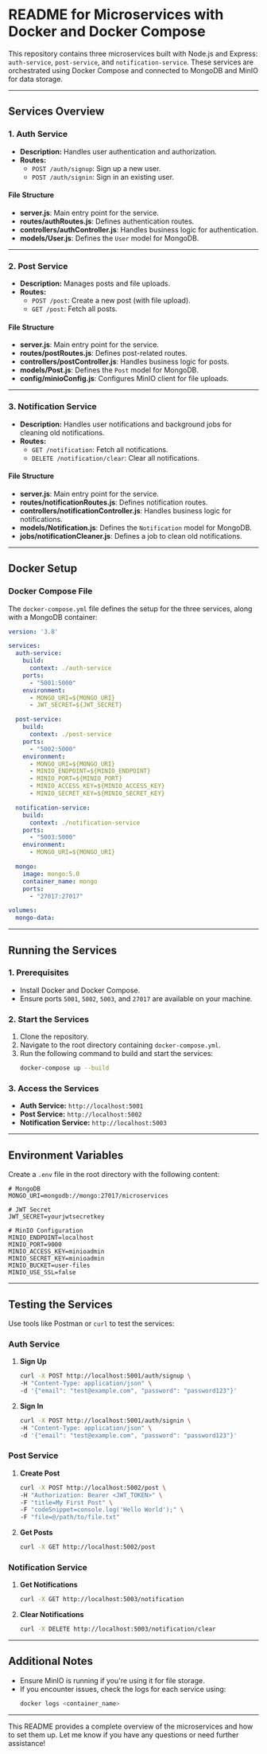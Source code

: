# README for Microservices with Docker and Docker Compose

This repository contains three microservices built with Node.js and Express: `auth-service`, `post-service`, and `notification-service`. These services are orchestrated using Docker Compose and connected to MongoDB and MinIO for data storage.

---

## Services Overview

### 1. **Auth Service**
- **Description:** Handles user authentication and authorization.
- **Routes:**
  - `POST /auth/signup`: Sign up a new user.
  - `POST /auth/signin`: Sign in an existing user.

#### File Structure
- **server.js**: Main entry point for the service.
- **routes/authRoutes.js**: Defines authentication routes.
- **controllers/authController.js**: Handles business logic for authentication.
- **models/User.js**: Defines the `User` model for MongoDB.

---

### 2. **Post Service**
- **Description:** Manages posts and file uploads.
- **Routes:**
  - `POST /post`: Create a new post (with file upload).
  - `GET /post`: Fetch all posts.

#### File Structure
- **server.js**: Main entry point for the service.
- **routes/postRoutes.js**: Defines post-related routes.
- **controllers/postController.js**: Handles business logic for posts.
- **models/Post.js**: Defines the `Post` model for MongoDB.
- **config/minioConfig.js**: Configures MinIO client for file uploads.

---

### 3. **Notification Service**
- **Description:** Handles user notifications and background jobs for cleaning old notifications.
- **Routes:**
  - `GET /notification`: Fetch all notifications.
  - `DELETE /notification/clear`: Clear all notifications.

#### File Structure
- **server.js**: Main entry point for the service.
- **routes/notificationRoutes.js**: Defines notification routes.
- **controllers/notificationController.js**: Handles business logic for notifications.
- **models/Notification.js**: Defines the `Notification` model for MongoDB.
- **jobs/notificationCleaner.js**: Defines a job to clean old notifications.

---

## Docker Setup

### **Docker Compose File**
The `docker-compose.yml` file defines the setup for the three services, along with a MongoDB container:

```yaml
version: '3.8'

services:
  auth-service:
    build:
      context: ./auth-service
    ports:
      - "5001:5000"
    environment:
      - MONGO_URI=${MONGO_URI}
      - JWT_SECRET=${JWT_SECRET}

  post-service:
    build:
      context: ./post-service
    ports:
      - "5002:5000"
    environment:
      - MONGO_URI=${MONGO_URI}
      - MINIO_ENDPOINT=${MINIO_ENDPOINT}
      - MINIO_PORT=${MINIO_PORT}
      - MINIO_ACCESS_KEY=${MINIO_ACCESS_KEY}
      - MINIO_SECRET_KEY=${MINIO_SECRET_KEY}

  notification-service:
    build:
      context: ./notification-service
    ports:
      - "5003:5000"
    environment:
      - MONGO_URI=${MONGO_URI}

  mongo:
    image: mongo:5.0
    container_name: mongo
    ports:
      - "27017:27017"

volumes:
  mongo-data:
```

---

## Running the Services

### **1. Prerequisites**
- Install Docker and Docker Compose.
- Ensure ports `5001`, `5002`, `5003`, and `27017` are available on your machine.

### **2. Start the Services**
1. Clone the repository.
2. Navigate to the root directory containing `docker-compose.yml`.
3. Run the following command to build and start the services:
   ```bash
   docker-compose up --build
   ```

### **3. Access the Services**
- **Auth Service:** `http://localhost:5001`
- **Post Service:** `http://localhost:5002`
- **Notification Service:** `http://localhost:5003`

---

## Environment Variables

Create a `.env` file in the root directory with the following content:

```env
# MongoDB
MONGO_URI=mongodb://mongo:27017/microservices

# JWT Secret
JWT_SECRET=yourjwtsecretkey

# MinIO Configuration
MINIO_ENDPOINT=localhost
MINIO_PORT=9000
MINIO_ACCESS_KEY=minioadmin
MINIO_SECRET_KEY=minioadmin
MINIO_BUCKET=user-files
MINIO_USE_SSL=false
```

---

## Testing the Services

Use tools like Postman or `curl` to test the services:

### **Auth Service**
1. **Sign Up**
   ```bash
   curl -X POST http://localhost:5001/auth/signup \
   -H "Content-Type: application/json" \
   -d '{"email": "test@example.com", "password": "password123"}'
   ```

2. **Sign In**
   ```bash
   curl -X POST http://localhost:5001/auth/signin \
   -H "Content-Type: application/json" \
   -d '{"email": "test@example.com", "password": "password123"}'
   ```

### **Post Service**
1. **Create Post**
   ```bash
   curl -X POST http://localhost:5002/post \
   -H "Authorization: Bearer <JWT_TOKEN>" \
   -F "title=My First Post" \
   -F "codeSnippet=console.log('Hello World');" \
   -F "file=@/path/to/file.txt"
   ```

2. **Get Posts**
   ```bash
   curl -X GET http://localhost:5002/post
   ```

### **Notification Service**
1. **Get Notifications**
   ```bash
   curl -X GET http://localhost:5003/notification
   ```

2. **Clear Notifications**
   ```bash
   curl -X DELETE http://localhost:5003/notification/clear
   ```

---

## Additional Notes
- Ensure MinIO is running if you're using it for file storage.
- If you encounter issues, check the logs for each service using:
  ```bash
  docker logs <container_name>
  ```

---

This README provides a complete overview of the microservices and how to set them up. Let me know if you have any questions or need further assistance!
